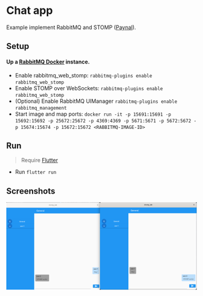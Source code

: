 # Chat app

Example implement RabbitMQ and STOMP ([Paynal](https://pub.dev/packages/paynal)).

## Setup

#### Up a [RabbitMQ Docker](https://hub.docker.com/_/rabbitmq) instance.
- Enable rabbitmq_web_stomp: `rabbitmq-plugins enable rabbitmq_web_stomp`
- Enable STOMP over WebSockets: `rabbitmq-plugins enable rabbitmq_web_stomp`
- (Optional) Enable RabbitMQ UIManager `rabbitmq-plugins enable rabbitmq_management`
- Start image and map ports: `docker run -it -p 15691:15691 -p 15692:15692 -p 25672:25672 -p 4369:4369 -p 5671:5671 -p 5672:5672 -p 15674:15674 -p 15672:15672 <RABBITMQ-IMAGE-ID>`

## Run

> Require [Flutter](https://docs.flutter.dev/get-started/install)

- Run `flutter run`

## Screenshots
![screenshot](.github/assets/screenshot.png)
